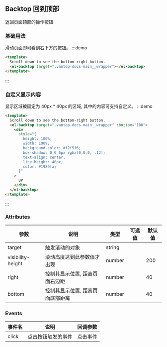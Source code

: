 ## Backtop 回到顶部

返回页面顶部的操作按钮

### 基础用法

滑动页面即可看到右下方的按钮。
:::demo

```html
<template>
  Scroll down to see the bottom-right button.
  <el-backtop target=".vantop-docs-main__wrapper"></el-backtop>
</template>
```

:::

### 自定义显示内容

显示区域被固定为 40px \* 40px 的区域, 其中的内容可支持自定义。
:::demo

```html
<template>
  Scroll down to see the bottom-right button.
  <el-backtop target=".vantop-docs-main__wrapper" :bottom="100">
    <div
      style="{
        height: 100%;
        width: 100%;
        background-color: #f2f5f6;
        box-shadow: 0 0 6px rgba(0,0,0, .12);
        text-align: center;
        line-height: 40px;
        color: #1989fa;
      }"
    >
      UP
    </div>
  </el-backtop>
</template>
```

:::

### Attributes

| 参数              | 说明                             | 类型            | 可选值 | 默认值 |
| ----------------- | -------------------------------- | --------------- | ------ | ------ |
| target            | 触发滚动的对象                   | string          |        |        |
| visibility-height | 滚动高度达到此参数值才出现       | number |        | 200    |
| right             | 控制其显示位置, 距离页面右边距   | number |        | 40     |
| bottom            | 控制其显示位置, 距离页面底部距离 | number |        | 40     |

### Events

| 事件名 | 说明               | 回调参数 |
| ------ | ------------------ | -------- |
| click  | 点击按钮触发的事件 | 点击事件 |
